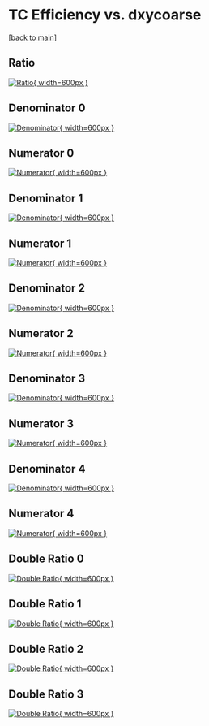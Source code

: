 # TC Efficiency vs. dxycoarse

[[back to main](./)]



## Ratio

[![Ratio](../mtv/var/TC_base_13_0_eff_dxycoarse.png){ width=600px }](../mtv/var/TC_base_13_0_eff_dxycoarse.pdf)

## Denominator 0

[![Denominator](../mtv/den/TC_base_13_0_eff_dxycoarse_den0.png){ width=600px }](../mtv/den/TC_base_13_0_eff_dxycoarse_den0.pdf)

## Numerator 0

[![Numerator](../mtv/num/TC_base_13_0_eff_dxycoarse_num0.png){ width=600px }](../mtv/num/TC_base_13_0_eff_dxycoarse_num0.pdf)

## Denominator 1

[![Denominator](../mtv/den/TC_base_13_0_eff_dxycoarse_den1.png){ width=600px }](../mtv/den/TC_base_13_0_eff_dxycoarse_den1.pdf)

## Numerator 1

[![Numerator](../mtv/num/TC_base_13_0_eff_dxycoarse_num1.png){ width=600px }](../mtv/num/TC_base_13_0_eff_dxycoarse_num1.pdf)

## Denominator 2

[![Denominator](../mtv/den/TC_base_13_0_eff_dxycoarse_den2.png){ width=600px }](../mtv/den/TC_base_13_0_eff_dxycoarse_den2.pdf)

## Numerator 2

[![Numerator](../mtv/num/TC_base_13_0_eff_dxycoarse_num2.png){ width=600px }](../mtv/num/TC_base_13_0_eff_dxycoarse_num2.pdf)

## Denominator 3

[![Denominator](../mtv/den/TC_base_13_0_eff_dxycoarse_den3.png){ width=600px }](../mtv/den/TC_base_13_0_eff_dxycoarse_den3.pdf)

## Numerator 3

[![Numerator](../mtv/num/TC_base_13_0_eff_dxycoarse_num3.png){ width=600px }](../mtv/num/TC_base_13_0_eff_dxycoarse_num3.pdf)

## Denominator 4

[![Denominator](../mtv/den/TC_base_13_0_eff_dxycoarse_den4.png){ width=600px }](../mtv/den/TC_base_13_0_eff_dxycoarse_den4.pdf)

## Numerator 4

[![Numerator](../mtv/num/TC_base_13_0_eff_dxycoarse_num4.png){ width=600px }](../mtv/num/TC_base_13_0_eff_dxycoarse_num4.pdf)

## Double Ratio 0

[![Double Ratio](../mtv/ratio/TC_base_13_0_eff_dxycoarse_ratio0.png){ width=600px }](../mtv/ratio/TC_base_13_0_eff_dxycoarse_ratio0.pdf)

## Double Ratio 1

[![Double Ratio](../mtv/ratio/TC_base_13_0_eff_dxycoarse_ratio1.png){ width=600px }](../mtv/ratio/TC_base_13_0_eff_dxycoarse_ratio1.pdf)

## Double Ratio 2

[![Double Ratio](../mtv/ratio/TC_base_13_0_eff_dxycoarse_ratio2.png){ width=600px }](../mtv/ratio/TC_base_13_0_eff_dxycoarse_ratio2.pdf)

## Double Ratio 3

[![Double Ratio](../mtv/ratio/TC_base_13_0_eff_dxycoarse_ratio3.png){ width=600px }](../mtv/ratio/TC_base_13_0_eff_dxycoarse_ratio3.pdf)

